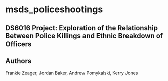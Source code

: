 # msds_policeshootings

## DS6016 Project: Exploration of the Relationship Between Police Killings and Ethnic Breakdown of Officers


Authors
-------
Frankie Zeager, Jordan Baker, Andrew Pomykalski, Kerry Jones
